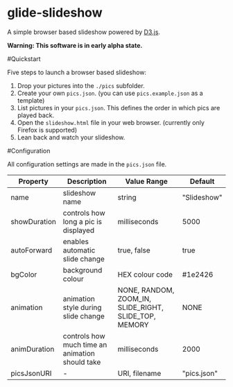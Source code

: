 # glide-slideshow
A simple browser based slideshow powered by [D3.js](http://d3js.org).

**Warning: This software is in early alpha state.**

#Quickstart

Five steps to launch a browser based slideshow:

1. Drop your pictures into the `./pics` subfolder.
2. Create your own `pics.json`. (you can use `pics.example.json` as a template)
3. List pictures in your `pics.json`. This defines the order in which pics are played back.
4. Open the `slideshow.html` file in your web browser. (currently only Firefox is supported)
5. Lean back and watch your slideshow.

#Configuration

All configuration settings are made in the `pics.json` file.

| Property      | Description | Value Range   | Default  |
| ------------- | ------------- | ------------- | ----- |
| name          | slideshow name | string        | "Slideshow" |
| showDuration  | controls how long a pic is displayed | milliseconds  |  5000 |
| autoForward   | enables automatic slide change  | true, false   |  true   |
| bgColor       | background colour | HEX colour code |  #1e2426   |
| animation     | animation style during slide change | NONE, RANDOM, ZOOM_IN, SLIDE_RIGHT, SLIDE_TOP, MEMORY |  NONE   |
| animDuration  | controls how much time an animation should take | milliseconds  |  2000   |
| picsJsonURI   | - | URI, filename |  "pics.json" |

